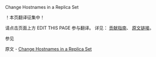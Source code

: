  Change Hostnames in a Replica Set

 ！本页翻译征集中！

请点击页面上方 EDIT THIS PAGE 参与翻译。
详见：
[贡献指南]( https://github.com/JinMuInfo/MongoDB-Manual-zh/blob/master/CONTRIBUTING.md )、
[原文链接](  https://docs.mongodb.com/manual/tutorial/change-hostnames-in-a-replica-set/  )。

 参见

原文 - [Change Hostnames in a Replica Set]( https://docs.mongodb.com/manual/tutorial/change-hostnames-in-a-replica-set/ )

